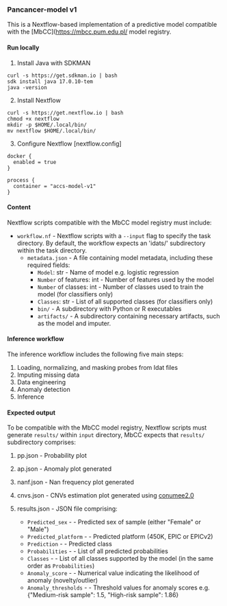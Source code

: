 ### Pancancer-model v1
This is a Nextflow-based implementation of a predictive model compatible with the [MbCC](https://mbcc.pum.edu.pl/ model registry.

#### Run locally

1. Install Java with SDKMAN
```
curl -s https://get.sdkman.io | bash
sdk install java 17.0.10-tem
java -version
```

2. Install Nextflow

```
curl -s https://get.nextflow.io | bash
chmod +x nextflow
mkdir -p $HOME/.local/bin/
mv nextflow $HOME/.local/bin/
```

3. Configure Nextflow [nextflow.config]

```
docker {
  enabled = true
}

process {
  container = "accs-model-v1"
}
```

#### Content
Nextflow scripts compatible with the MbCC model registry must include:

- `workflow.nf` - Nextflow scripts with a `--input` flag to specify the task directory. 
By default, the workflow expects an 'idats/' subdirectory within the task directory.
  - `metadata.json` - A file containing model metadata, including these required fields: 
    - `Model`: str - Name of model e.g. logistic regression
    - `Number` of features: int - Number of features used by the model
    - `Number` of classes: int - Number of classes used to train the model (for classifiers only)
    - `Classes`: str - List of all supported classes (for classifiers only)
    - `bin/` - A subdirectory with Python or R executables
    - `artifacts/` - A subdirectory containing necessary artifacts, such as the model and imputer.


#### Inference workflow
The inference workflow includes the following five main steps:
1. Loading, normalizing, and masking probes from Idat files
2. Imputing missing data
3. Data engineering 
4. Anomaly detection 
5. Inference


#### Expected output
To be compatible with the MbCC model registry, Nextflow scripts must generate `results/` within `input` directory, MbCC expects
that `results/` subdirectory comprises:
1. pp.json - Probability plot
2. ap.json - Anomaly plot generated
3. nanf.json - Nan frequency plot generated 
4. cnvs.json - CNVs estimation plot generated using [conumee2.0](https://github.com/hovestadtlab/conumee2)
5. results.json - JSON file comprising:

   - `Predicted_sex` - <str> - Predicted sex of sample (either "Female" or "Male")
   - `Predicted_platform` - <str> - Predicted platform (450K, EPIC or EPICv2)
   - `Prediction` - <str> - Predicted class
   - `Probabilities` - <list> - List of all predicted probabilities 
   - `Classes` - <list> - List of all classes supported by the model (in the same order as `Probabilities`)
   - `Anomaly_score` - <float> - Numerical value indicating the likelihood of anomaly (novelty/outlier) 
   - `Anomaly_thresholds` - <dict> - Threshold values for anomaly scores e.g. {"Medium-risk sample": 1.5, "High-risk sample": 1.86}
